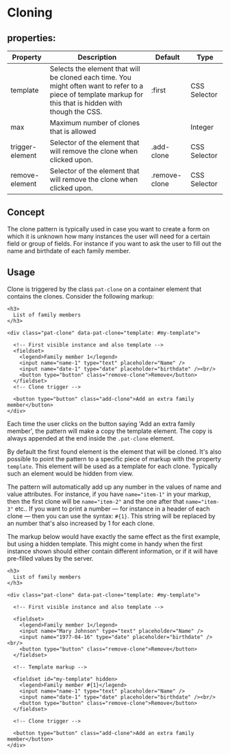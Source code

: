 # Cloning

## properties:


| Property | Description | Default | Type |
|------|------|-----|------|
| template |Selects the element that will be cloned each time. You might often want to refer to a piece of template markup for this that is hidden with though the CSS. |:first | CSS Selector |
| max  |Maximum number of clones that is allowed | | Integer |
| trigger-element |Selector of the element that will remove the clone when clicked upon. | .add-clone | CSS Selector |
| remove-element |Selector of the element that will remove the clone when clicked upon. | .remove-clone | CSS Selector|

## Concept

The clone pattern is typically used in case you want to create a form on which it is unknown how many instances the user will need for a certain field or group of fields. For instance if you want to ask the user to fill out the name and birthdate of each family member.

## Usage

Clone is triggered by the class `pat-clone` on a container element that contains the clones. Consider the following markup:


    <h3>
      List of family members
    </h3>
    
    <div class="pat-clone" data-pat-clone="template: #my-template">

      <!-- First visible instance and also template -->
      <fieldset>
        <legend>Family member 1</legend>
        <input name="name-1" type="text" placeholder="Name" />
        <input name="date-1" type="date" placeholder="birthdate" /><br/>
        <button type="button" class="remove-clone">Remove</button>
      </fieldset>
      <!-- Clone trigger -->

      <button type="button" class="add-clone">Add an extra family member</button>
    </div>

Each time the user clicks on the button saying 'Add an extra family member', the pattern will make a copy the template element.
The copy is always appended at the end inside the `.pat-clone` element.

By default the first found element is the element that will be cloned. It's also possible to point the pattern to a specific piece of markup with the property `template`. This element will be used as a template for each clone. Typically such an element would be hidden from view. 

The pattern will automatically add up any number in the values of name and value attributes. For instance, if you have `name="item-1"` in your markup, then the first clone will be `name="item-2"` and the one after that `name="item-3"` etc.. If you want to print a number — for instance in a header of each clone — then you can use the syntax: `#{1}`. This string will be replaced by an number that's also increased by 1 for each clone. 

The markup below would have exactly the same effect as the first example, but using a hidden template. This might come in handy when the first instance shown should either contain different information, or if it will have pre-filled values by the server. 

    <h3>
      List of family members
    </h3>
    
    <div class="pat-clone" data-pat-clone="template: #my-template">

      <!-- First visible instance and also template -->

      <fieldset>
        <legend>Family member 1</legend>
        <input name="Mary Johnson" type="text" placeholder="Name" />
        <input name="1977-04-16" type="date" placeholder="birthdate" /><br/>
        <button type="button" class="remove-clone">Remove</button>
      </fieldset>

      <!-- Template markup -->

      <fieldset id="my-template" hidden>
        <legend>Family member #{1}</legend>
        <input name="name-1" type="text" placeholder="Name" />
        <input name="date-1" type="date" placeholder="birthdate" /><br/>
        <button type="button" class="remove-clone">Remove</button>
      </fieldset> 

      <!-- Clone trigger -->

      <button type="button" class="add-clone">Add an extra family member</button>
    </div>

